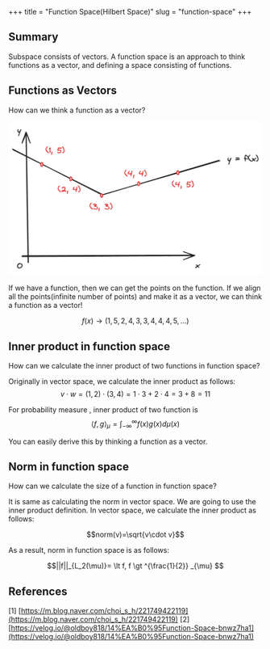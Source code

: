 +++
title = "Function Space(Hilbert Space)"
slug = "function-space"
+++

## Summary
Subspace consists of vectors. A function space is an approach to think functions as a vector, and defining a space consisting of functions.

## Functions as Vectors
How can we think a function as a vector?

<img src="function-as-vector.png" alt="function as vector">

If we have a function, then we can get the points on the function. If we align all the points(infinite number of points) and make it as a vector, we can think a function as a vector!

$$f(x) \rightarrow(1, 5, 2, 4, 3, 3, 4, 4, 4, 5, ...)$$

## Inner product in function space
How can we calculate the inner product of two functions in function space?

Originally in vector space, we calculate the inner product as follows:
$$v \cdot w = (1, 2) \cdot (3, 4) =1 \cdot3+ 2 \cdot 4=3+8=11$$

For probability measure , inner product of two function is
$$ \left< f, g\right>_\mu = \int_{-\infty }^{\infty } f(x) g(x)d\mu(x)$$

You can easily derive this by thinking a function as a vector.

## Norm in function space
How can we calculate the size of a function in function space?

It is same as calculating the norm in vector space. We are going to use the inner product definition.
In vector space, we calculate the inner product as follows:

$$norm(v)=\sqrt{v\cdot v}$$

As a result, norm in function space is as follows:

$$||f||_{L_2(\mu)}= \lt f, f \gt ^{\frac{1}{2}} _{\mu} $$

## References
[1] [https://m.blog.naver.com/choi_s_h/221749422119](https://m.blog.naver.com/choi_s_h/221749422119)
[2] [https://velog.io/@oldboy818/14%EA%B0%95Function-Space-bnwz7ha1](https://velog.io/@oldboy818/14%EA%B0%95Function-Space-bnwz7ha1)

